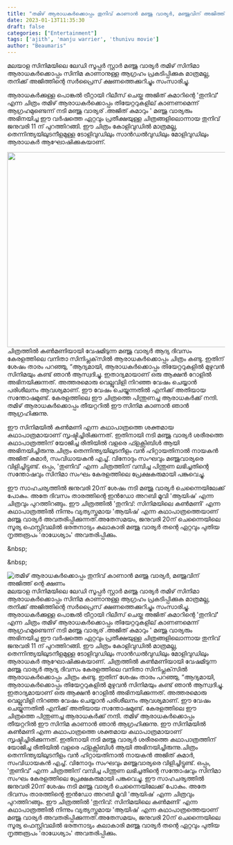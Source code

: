 ```yaml
---
title: "തമിഴ് ആരാധകർക്കൊപ്പം തുനിവ് കാണാൻ മഞ്ജു വാര്യർ, മഞ്ജുവിന് അജിത്ത് ന്റെ ക്ഷണം"
date: 2023-01-13T11:35:30
draft: false
categories: ["Entertainment"]
tags: ['ajith', 'manju warrier', 'thunivu movie']
author: "Beaumaris"
---
```


മലയാള സിനിമയിലെ ലേഡി സൂപ്പർ സ്റ്റാർ മഞ്ജു വാര്യർ തമിഴ് സിനിമാ ആരാധകർക്കൊപ്പം സിനിമ കാണാനുള്ള ആഗ്രഹം പ്രകടിപ്പിക്കുക മാത്രമല്ല, തനിക്ക് അജിത്തിന്റെ സർപ്രൈസ് ക്ഷണത്തെക്കുറിച്ചും സംസാരിച്ചു.

ആരാധകർക്കുള്ള പൊങ്കൽ ട്രീറ്റായി റിലീസ് ചെയ്ത അജിത് കുമാറിന്റെ 'തുനിവ്' എന്ന ചിത്രം തമിഴ് ആരാധകർക്കൊപ്പം തിയേറ്ററുകളില് കാണണമെന്ന് ആഗ്രഹമുണ്ടെന്ന് നടി മഞ്ജു വാര്യര് .അജിത് കുമാറും ' മഞ്ജു വാര്യരും അഭിനയിച്ച ഈ വർഷത്തെ ഏറ്റവും പ്രതീക്ഷയുള്ള ചിത്രങ്ങളിലൊന്നായ തുനിവ് ജനുവരി 11 ന് പുറത്തിറങ്ങി. ഈ ചിത്രം കോളിവുഡിൽ മാത്രമല്ല, തെന്നിന്ത്യയിലുടനീളമുള്ള ടോളിവുഡിലും സാൻഡൽവുഡിലും മോളിവുഡിലും ആരാധകർ ആഘോഷിക്കുകയാണ്.

<img class="size-large wp-image-379073 aligncenter" src="https://cdn.boolokam.com/articles/2023/01/manju-warrier-1024x576.jpg" alt="" width="800" height="450" />ചിത്രത്തിൽ കൺമണിയായി വേഷമിടുന്ന മഞ്ജു വാര്യർ ആദ്യ ദിവസം കേരളത്തിലെ വനിതാ സിനിപ്ലക്‌സിൽ ആരാധകർക്കൊപ്പം ചിത്രം കണ്ടു. ഇതിന് ശേഷം താരം പറഞ്ഞു, “ആദ്യമായി, ആരാധകർക്കൊപ്പം തിയേറ്ററുകളിൽ മുഴുവൻ സിനിമയും കണ്ട് ഞാൻ ആസ്വദിച്ചു. ഇതാദ്യമായാണ് ഒരു ആക്ഷൻ റോളിൽ അഭിനയിക്കുന്നത്. അത്തരമൊരു വെല്ലുവിളി നിറഞ്ഞ വേഷം ചെയ്യാൻ പരിശീലനം ആവശ്യമാണ്. ഈ വേഷം ചെയ്യുന്നതിൽ എനിക്ക് അതിയായ സന്തോഷമുണ്ട്. കേരളത്തിലെ ഈ ചിത്രത്തെ പിന്തുണച്ച ആരാധകർക്ക് നന്ദി. തമിഴ് ആരാധകർക്കൊപ്പം തീയറ്ററിൽ ഈ സിനിമ കാണാൻ ഞാൻ ആഗ്രഹിക്കുന്നു.

ഈ സിനിമയിൽ കൺമണി എന്ന കഥാപാത്രത്തെ ശക്തമായ കഥാപാത്രമായാണ് സൃഷ്ടിച്ചിരിക്കുന്നത്. ഇതിനായി നടി മഞ്ജു വാര്യർ ശരീരത്തെ കഥാപാത്രത്തിന് യോജിച്ച രീതിയിൽ വളരെ ഫ്ളക്സിബിൾ ആയി അഭിനയിച്ചിരുന്നു.ചിത്രം തെന്നിന്ത്യയിലുടനീളം വൻ ഹിറ്റായതിനാൽ നായകൻ അജിത് കുമാർ, സംവിധായകൻ എച്ച്. വിനോദും സംഘവും മഞ്ജുവാര്യരെ വിളിച്ചിട്ടുണ്ട്. ഒപ്പം, 'തുണിവ്' എന്ന ചിത്രത്തിന് വമ്പിച്ച പിന്തുണ ലഭിച്ചതിന്റെ സന്തോഷവും സിനിമാ സംഘം കേരളത്തിലെ പ്രേക്ഷകരുമായി പങ്കുവെച്ചു.

ഈ സാഹചര്യത്തിൽ ജനുവരി 20ന് ശേഷം നടി മഞ്ജു വാര്യർ ചെന്നൈയിലേക്ക് പോകും. അതേ ദിവസം താരത്തിന്റെ ഇൻഡോ അറബി മൂവി 'ആയിഷ' എന്ന ചിത്രവും പുറത്തിറങ്ങും. ഈ ചിത്രത്തിൽ 'തുനിവ്: സിനിമയിലെ കൺമണി' എന്ന കഥാപാത്രത്തിൽ നിന്നും വ്യത്യസ്തമായ 'ആയിഷ' എന്ന കഥാപാത്രത്തെയാണ് മഞ്ജു വാര്യർ അവതരിപ്പിക്കുന്നത്.അതേസമയം, ജനുവരി 20ന് ചെന്നൈയിലെ സൂര്യ ഫെസ്റ്റിവലിൽ ഭരതനാട്യം കലാകാരി മഞ്ജു വാര്യർ തന്റെ ഏറ്റവും പുതിയ നൃത്തരൂപം 'രാധേശ്യാം' അവതരിപ്പിക്കും.

&amp;nbsp;

&amp;nbsp;


![തമിഴ് ആരാധകർക്കൊപ്പം തുനിവ് കാണാൻ മഞ്ജു വാര്യർ, മഞ്ജുവിന് അജിത്ത് ന്റെ ക്ഷണം](https://cdn.boolokam.com/articles/2023/01/manju-warrier-1024x576.jpg)മലയാള സിനിമയിലെ ലേഡി സൂപ്പർ സ്റ്റാർ മഞ്ജു വാര്യർ തമിഴ് സിനിമാ ആരാധകർക്കൊപ്പം സിനിമ കാണാനുള്ള ആഗ്രഹം പ്രകടിപ്പിക്കുക മാത്രമല്ല, തനിക്ക് അജിത്തിന്റെ സർപ്രൈസ് ക്ഷണത്തെക്കുറിച്ചും സംസാരിച്ചു. ആരാധകർക്കുള്ള പൊങ്കൽ ട്രീറ്റായി റിലീസ് ചെയ്ത അജിത് കുമാറിന്റെ 'തുനിവ്' എന്ന ചിത്രം തമിഴ് ആരാധകർക്കൊപ്പം തിയേറ്ററുകളില് കാണണമെന്ന് ആഗ്രഹമുണ്ടെന്ന് നടി മഞ്ജു വാര്യര് .അജിത് കുമാറും ' മഞ്ജു വാര്യരും അഭിനയിച്ച ഈ വർഷത്തെ ഏറ്റവും പ്രതീക്ഷയുള്ള ചിത്രങ്ങളിലൊന്നായ തുനിവ് ജനുവരി 11 ന് പുറത്തിറങ്ങി. ഈ ചിത്രം കോളിവുഡിൽ മാത്രമല്ല, തെന്നിന്ത്യയിലുടനീളമുള്ള ടോളിവുഡിലും സാൻഡൽവുഡിലും മോളിവുഡിലും ആരാധകർ ആഘോഷിക്കുകയാണ്. ചിത്രത്തിൽ കൺമണിയായി വേഷമിടുന്ന മഞ്ജു വാര്യർ ആദ്യ ദിവസം കേരളത്തിലെ വനിതാ സിനിപ്ലക്‌സിൽ ആരാധകർക്കൊപ്പം ചിത്രം കണ്ടു. ഇതിന് ശേഷം താരം പറഞ്ഞു, “ആദ്യമായി, ആരാധകർക്കൊപ്പം തിയേറ്ററുകളിൽ മുഴുവൻ സിനിമയും കണ്ട് ഞാൻ ആസ്വദിച്ചു. ഇതാദ്യമായാണ് ഒരു ആക്ഷൻ റോളിൽ അഭിനയിക്കുന്നത്. അത്തരമൊരു വെല്ലുവിളി നിറഞ്ഞ വേഷം ചെയ്യാൻ പരിശീലനം ആവശ്യമാണ്. ഈ വേഷം ചെയ്യുന്നതിൽ എനിക്ക് അതിയായ സന്തോഷമുണ്ട്. കേരളത്തിലെ ഈ ചിത്രത്തെ പിന്തുണച്ച ആരാധകർക്ക് നന്ദി. തമിഴ് ആരാധകർക്കൊപ്പം തീയറ്ററിൽ ഈ സിനിമ കാണാൻ ഞാൻ ആഗ്രഹിക്കുന്നു. ഈ സിനിമയിൽ കൺമണി എന്ന കഥാപാത്രത്തെ ശക്തമായ കഥാപാത്രമായാണ് സൃഷ്ടിച്ചിരിക്കുന്നത്. ഇതിനായി നടി മഞ്ജു വാര്യർ ശരീരത്തെ കഥാപാത്രത്തിന് യോജിച്ച രീതിയിൽ വളരെ ഫ്ളക്സിബിൾ ആയി അഭിനയിച്ചിരുന്നു.ചിത്രം തെന്നിന്ത്യയിലുടനീളം വൻ ഹിറ്റായതിനാൽ നായകൻ അജിത് കുമാർ, സംവിധായകൻ എച്ച്. വിനോദും സംഘവും മഞ്ജുവാര്യരെ വിളിച്ചിട്ടുണ്ട്. ഒപ്പം, 'തുണിവ്' എന്ന ചിത്രത്തിന് വമ്പിച്ച പിന്തുണ ലഭിച്ചതിന്റെ സന്തോഷവും സിനിമാ സംഘം കേരളത്തിലെ പ്രേക്ഷകരുമായി പങ്കുവെച്ചു. ഈ സാഹചര്യത്തിൽ ജനുവരി 20ന് ശേഷം നടി മഞ്ജു വാര്യർ ചെന്നൈയിലേക്ക് പോകും. അതേ ദിവസം താരത്തിന്റെ ഇൻഡോ അറബി മൂവി 'ആയിഷ' എന്ന ചിത്രവും പുറത്തിറങ്ങും. ഈ ചിത്രത്തിൽ 'തുനിവ്: സിനിമയിലെ കൺമണി' എന്ന കഥാപാത്രത്തിൽ നിന്നും വ്യത്യസ്തമായ 'ആയിഷ' എന്ന കഥാപാത്രത്തെയാണ് മഞ്ജു വാര്യർ അവതരിപ്പിക്കുന്നത്.അതേസമയം, ജനുവരി 20ന് ചെന്നൈയിലെ സൂര്യ ഫെസ്റ്റിവലിൽ ഭരതനാട്യം കലാകാരി മഞ്ജു വാര്യർ തന്റെ ഏറ്റവും പുതിയ നൃത്തരൂപം 'രാധേശ്യാം' അവതരിപ്പിക്കും. &nbsp; &nbsp;

